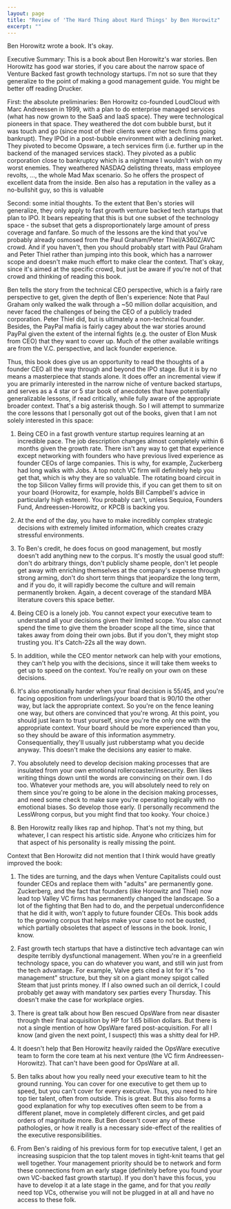 ```yaml
---
layout: page
title: "Review of 'The Hard Thing about Hard Things' by Ben Horowitz"
excerpt: ""
---
```


Ben Horowitz wrote a book. It's okay.

Executive Summary: This is a book about Ben Horowitz's war
stories. Ben Horowitz has good war stories, if you care about the
narrow space of Venture Backed fast growth technology startups. I'm
not so sure that they generalize to the point of making a good
management guide. You might be better off reading Drucker.

First: the absolute preliminaries: Ben Horowitz co-founded LoudCloud
with Marc Andreessen in 1999, with a plan to do enterprise managed
services (what has now grown to the SaaS and IaaS space). They were
technological pioneers in that space. They weathered the dot com
bubble burst, but it was touch and go (since most of their clients
were other tech firms going bankrupt). They IPOd in a post-bubble
environment with a declining market. They pivoted to become Opsware, a
tech services firm (i.e. further up in the backend of the managed
services stack). They pivoted as a public corporation close to
bankruptcy which is a nightmare I wouldn't wish on my worst
enemies. They weathered NASDAQ delisting threats, mass employee
revolts, ..., the whole Mad Max scenario. So he offers the prospect of
excellent data from the inside. Ben also has a reputation in the
valley as a no-bullshit guy, so this is valuable

Second: some initial thoughts. To the extent that Ben's stories will
generalize, they only apply to fast growth venture backed tech
startups that plan to IPO. It bears repeating that this is but one
subset of the technology space - the subset that gets a
disproportionately large amount of press coverage and fanfare. So much
of the lessons are the kind that you've probably already osmosed from
the Paul Graham/Peter Thiel/A360Z/AVC crowd. And if you haven't, then
you should probably start with Paul Graham and Peter Thiel rather than
jumping into this book, which has a narrower scope and doesn't make
much effort to make clear the context. That's okay, since it's aimed
at the specific crowd, but just be aware if you're not of that crowd
and thinking of reading this book.

Ben tells the story from the technical CEO perspective, which is a
fairly rare perspective to get, given the depth of Ben's experience:
Note that Paul Graham only walked the walk through a ~50 million
dollar acquisition, and never faced the challenges of being the CEO of
a publicly traded corporation. Peter Thiel did, but is ultimately a
non-technical founder. Besides, the PayPal mafia is fairly cagey about
the war stories around PayPal given the extent of the internal fights
(e.g. the ouster of Elon Musk from CEO) that they want to cover
up. Much of the other available writings are from the
V.C. perspective, and lack founder experience.

Thus, this book does give us an opportunity to read the thoughts of a
founder CEO all the way through and beyond the IPO stage. But it is by
no means a masterpiece that stands alone. It does offer an incremental
view if you are primarily interested in the narrow niche of venture
backed startups, and serves as a 4 star or 5 star book of anecdotes
that have potentially generalizable lessons, if read critically, while
fully aware of the appropriate broader context. That's a big asterisk
though. So I will attempt to summarize the core lessons that I
personally got out of the books, given that I am not solely interested
in this space:

1. Being CEO in a fast growth venture startup requires learning at an
incredible pace. The job description changes almost completely within
6 months given the growth rate. There isn't any way to get that
experience except networking with founders who have previous lived
experience as founder CEOs of large companies. This is why, for
example, Zuckerberg had long walks with Jobs. A top notch VC firm will
definitely help you get that, which is why they are so valuable. The
rotating board circuit in the top Silicon Valley firms will provide
this, if you can get them to sit on your board (Horowitz, for example,
holds Bill Campbell's advice in particularly high esteem). You
probably can't, unless Sequioa, Founders Fund, Andreessen-Horowitz, or
KPCB is backing you.

2. At the end of the day, you have to make incredibly complex
strategic decisions with extremely limited information, which creates
crazy stressful environments.

3. To Ben's credit, he does focus on good management, but mostly
doesn't add anything new to the corpus. It's mostly the usual good
stuff: don't do arbitrary things, don't publicly shame people, don't
let people get away with enriching themselves at the company's expense
through strong arming, don't do short term things that jeopardize the
long term, and if you do, it will rapidly become the culture and will
remain permanently broken. Again, a decent coverage of the standard
MBA literature covers this space better.

4. Being CEO is a lonely job. You cannot expect your executive team to
understand all your decisions given their limited scope. You also
cannot spend the time to give them the broader scope all the time,
since that takes away from doing their own jobs. But if you don't,
they might stop trusting you. It's Catch-22s all the way down.

5. In addition, while the CEO mentor network can help with your
emotions, they can't help you with the decisions, since it will take
them weeks to get up to speed on the context. You're really on your
own on these decisions.

6. It's also emotionally harder when your final decision is 55/45, and
you're facing opposition from underlings/your board that is 90/10 the
other way, but lack the appropriate context. So you're on the fence
leaning one way, but others are convinced that you're wrong. At this
point, you should just learn to trust yourself, since you're the only
one with the appropriate context. Your board should be more
experienced than you, so they should be aware of this information
asymmetry. Consequentially, they'll usually just rubberstamp what you
decide anyway. This doesn't make the decisions any easier to make.

7. You absolutely need to develop decision making processes that are
insulated from your own emotional rollercoaster/insecurity. Ben likes
writing things down until the words are convincing on their own. I do
too. Whatever your methods are, you will absolutely need to rely on
them since you're going to be alone in the decision making processes,
and need some check to make sure you're operating logically with no
emotional biases. So develop those early. (I personally recommend the
LessWrong corpus, but you might find that too kooky. Your choice.)

8. Ben Horowitz really likes rap and hiphop. That's not my thing, but
whatever, I can respect his artistic side. Anyone who criticizes him
for that aspect of his personality is really missing the point.

Context that Ben Horowitz did not mention that I think would have
greatly improved the book:

1. The tides are turning, and the days when Venture Capitalists could
oust founder CEOs and replace them with "adults" are permanently
gone. Zuckerberg, and the fact that founders (like Horowitz and Thiel)
now lead top Valley VC firms has permanently changed the landscape. So
a lot of the fighting that Ben had to do, and the perpetual
underconfidence that he did it with, won't apply to future founder
CEOs. This book adds to the growing corpus that helps make your case
to not be ousted, which partially obsoletes that aspect of lessons in
the book. Ironic, I know.

2. Fast growth tech startups that have a distinctive tech advantage
can win despite terribly dysfunctional management. When you're in a
greenfield technology space, you can do whatever you want, and still
win just from the tech advantage. For example, Valve gets cited a lot
for it's "no management" structure, but they sit on a giant money
spigot called Steam that just prints money. If I also owned such an
oil derrick, I could probably get away with mandatory sex parties
every Thursday. This doesn't make the case for workplace orgies.

3. There is great talk about how Ben rescued OpsWare from near
disaster through their final acquisition by HP for 1.65 billion
dollars. But there is not a single mention of how OpsWare fared
post-acquisition. For all I know (and given the next point, I suspect)
this was a shitty deal for HP.

4. It doesn't help that Ben Horowitz heavily raided the OpsWare
executive team to form the core team at his next venture (the VC firm
Andreessen-Horowitz). That can't have been good for OpsWare at all.

5. Ben talks about how you really need your executive team to hit the
ground running. You can cover for one executive to get them up to
speed, but you can't cover for every executive. Thus, you need to hire
top tier talent, often from outside. This is great. But this also
forms a good explanation for why top executives often seem to be from
a different planet, move in completely different circles, and get paid
orders of magnitude more. But Ben doesn't cover any of these
pathologies, or how it really is a necessary side-effect of the
realities of the executive responsibilities.

6. From Ben's raiding of his previous form for top executive talent, I
get an increasing suspicion that the top talent moves in tight-knit
teams that gel well together. Your management priority should be to
network and form these connections from an early stage (definitely
before you found your own VC-backed fast growth startup). If you don't
have this focus, you have to develop it at a late stage in the game,
and for that you _really_ need top VCs, otherwise you will not be
plugged in at all and have no access to these folk.